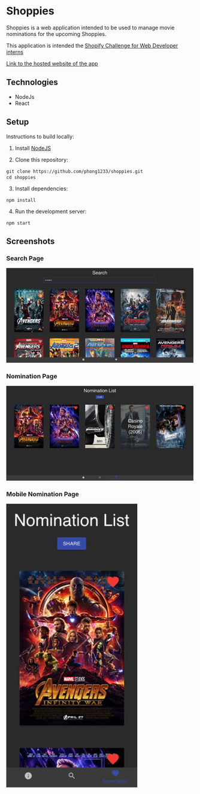 # Shoppies

Shoppies is a web application intended to be used to manage movie nominations for the upcoming Shoppies.

This application is intended the [Shopify Challenge for Web Developer interns](https://docs.google.com/document/d/1AZO0BZwn1Aogj4f3PDNe1mhq8pKsXZxtrG--EIbP_-w/edit)

[Link to the hosted website of the app](https://friendly-keller-ac6441.netlify.app/)

## Technologies

* NodeJs
* React

## Setup

Instructions to build locally:

1. Install [NodeJS](https://nodejs.org/en/)

2. Clone this repository:
```
git clone https://github.com/phong1233/shoppies.git
cd shoppies
```

3. Install dependencies:
```
npm install
```

4. Run the development server:
```
npm start
```

## Screenshots

### Search Page
<img src="https://github.com/phong1233/shoppies/blob/main/screenshots/search.png?raw=true"
     alt="Screenshot search"
     style="width: 500px;" />

### Nomination Page
<img src="https://github.com/phong1233/shoppies/blob/main/screenshots/nominees.png?raw=true"
     alt="Screenshot Nomination page"
     style="width: 500px;" />

### Mobile Nomination Page
<img src="https://github.com/phong1233/shoppies/blob/main/screenshots/mobile.png?raw=true"
     alt="Screenshot Mobile page"
     style="width: 350px;" />
